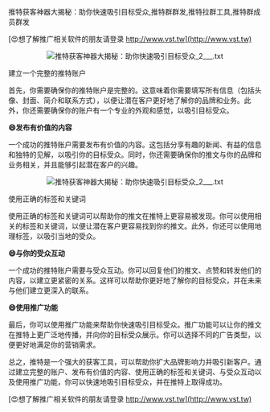 推特获客神器大揭秘：助你快速吸引目标受众,推特群群发,推特拉群工具,推特群成员群发

[😍想了解推广相关软件的朋友请登录 http://www.vst.tw](http://www.vst.tw)

 <center><img src="https://vst.tw/MP4/tuiguang/png/3.png" alt="推特获客神器大揭秘：助你快速吸引目标受众_2___.txt"></center>

建立一个完整的推特账户

首先，你需要确保你的推特账户是完整的。这意味着你需要填写所有信息（包括头像、封面、简介和联系方式），以便让潜在客户更好地了解你的品牌和业务。此外，你还需要确保你的账户有一个专业的外观和感觉，以吸引目标受众。

**😄发布有价值的内容**

一个成功的推特账户需要发布有价值的内容。这包括分享有趣的新闻、有益的信息和独特的见解，以吸引你的目标受众。同时，你还需要确保你的推文与你的品牌和业务相关，并且能够引起潜在客户的兴趣。

 <center><img src="https://vst.tw/MP4/tuiguang/png/6.png" alt="推特获客神器大揭秘：助你快速吸引目标受众_2___.txt"></center>

使用正确的标签和关键词

使用正确的标签和关键词可以帮助你的推文在推特上更容易被发现。你可以使用相关的标签和关键词，以便让潜在客户更容易找到你的推文。此外，你还可以使用地理标签，以吸引当地的受众。

**😄与你的受众互动**

一个成功的推特账户需要与受众互动。你可以回复他们的推文、点赞和转发他们的内容，以建立更紧密的关系。这样可以帮助你更好地了解你的目标受众，并在未来与他们建立更深入的联系。

**😄使用推广功能**

最后，你可以使用推广功能来帮助你快速吸引目标受众。推广功能可以让你的推文在推特上更广泛地传播，并向你的目标受众展示。你可以选择不同的广告类型，以便更好地满足你的营销需求。

总之，推特是一个强大的获客工具，可以帮助你扩大品牌影响力并吸引新客户。通过建立完整的账户、发布有价值的内容、使用正确的标签和关键词、与受众互动以及使用推广功能，你可以快速地吸引目标受众，并在推特上取得成功。

[😍想了解推广相关软件的朋友请登录 http://www.vst.tw](http://www.vst.tw)



